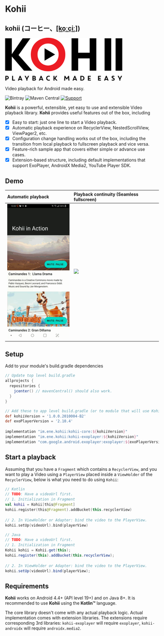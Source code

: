 # Kohii

## kohii (コーヒー、[[ko̞ːçiː]](https://en.wiktionary.org/wiki/%E3%82%B3%E3%83%BC%E3%83%92%E3%83%BC))

<img src="art/kohii.png?raw=true" alt="Kohii" width="384">

Video playback for Android made easy.

![Bintray](https://img.shields.io/bintray/v/eneimlabs/kohii/kohii-core)
![Maven Central](https://img.shields.io/maven-central/v/im.ene.kohii/kohii-core)
[![Support](https://yourdonation.rocks/images/badge.svg)](https://github.com/sponsors/eneim)

**Kohii** is a powerful, extensible, yet easy to use and extensible Video playback library. **Kohii** provides useful features out of the box, including

- [x] Easy to start: just one line to start a Video playback.
- [x] Automatic playback experience on RecyclerView, NestedScrollView, ViewPager2, etc.
- [x] Configuration change handling works out of the box, including the transition from local playback to fullscreen playback and vice versa.
- [x] Feature-rich sample app that covers either simple or advance use cases.
- [x] Extension-based structure, including default implementations that support ExoPlayer, AndroidX Media2, YouTube Player SDK.

## Demo

| Automatic playback                                           | Playback continuity (Seamless fullscreen)                    |
| :----------------------------------------------------------- | :----------------------------------------------------------- |
| <img src="./art/kohii_demo_2.gif" width="216"/> | <img src="./art/kohii_demo_3.gif" width="468"/> |

## Setup

Add to your module's build.gradle dependencies

```groovy
// Update top level build.gradle
allprojects {
  repositories {
    jcenter() // mavenCentral() should also work.
  }
}
```

```groovy
// Add these to app level build.gradle (or to module that will use Kohii)
def kohiiVersion = '1.0.0.2010004-B2'
def exoPlayerVersion = '2.10.4'

implementation "im.ene.kohii:kohii-core:${kohiiVersion}"
implementation "im.ene.kohii:kohii-exoplayer:${kohiiVersion}"
implementation "com.google.android.exoplayer:exoplayer:${exoPlayerVersion}"
```

## Start a playback

Assuming that you have a `Fragment` which contains a `RecyclerView`, and you want to play a Video using a `PlayerView` placed inside a `ViewHolder` of the `RecyclerView`, below is what you need to do using `Kohii`:

```Kotlin tab=
// Kotlin
// TODO: Have a videoUrl first.
// 1. Initialization in Fragment
val kohii = Kohii[this@Fragment]
kohii.register(this@Fragment).addBucket(this.recyclerView)

// 2. In ViewHolder or Adapter: bind the video to the PlayerView.
kohii.setUp(videoUrl).bind(playerView)
```

```Java tab=
// Java
// TODO: Have a videoUrl first.
// 1. Initialization in Fragment
Kohii kohii = Kohii.get(this);
kohii.register(this).addBucket(this.recyclerView);

// 2. In ViewHolder or Adapter: bind the video to the PlayerView.
kohii.setUp(videoUrl).bind(playerView);
```

## Requirements

**Kohii** works on Android 4.4+ (API level 19+) and on Java 8+. It is recommended to use **Kohii** using the **Kotlin&trade;** language.

The core library doesn't come with any actual playback logic. Actual implementation comes with extension libraries. The extensions require corresponding 3rd libraries: `kohii-exoplayer` will require `exoplayer`, `kohii-androidx` will require `androidx.media2`.
